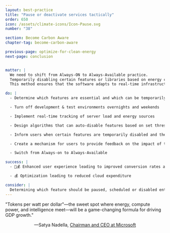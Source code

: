 ```yaml
---
layout: best-practice
title: "Pause or deactivate services tactically"
order: 650
icon: /assets/climate-icons/Icon-Pause.svg
number: "38"

section: Become Carbon Aware
chapter-tag: become-carbon-aware

previous-page: optimize-for-clean-energy
next-page: conclusion


matter: |
  We need to shift from Always-ON to Always-Available practice. 
  Temporarily disabling certain features or libraries based on energy consumption or server load is a strategic approach to software management. We can prioritize operational efficiency and environmental responsibility by reducing demand during peak load times or when energy is sourced from fossil fuels. 
  This method ensures that the software adapts to real-time infrastructural constraints, minimizing ecological impact. This approach can be applied to advertising services, analytics or any third-party integration not vital to the user experience.

do: |
  - Determine which features are essential and which can be temporarily disabled without severely impacting user experience (e.g., during the night or holidays)

  - Turn off development & test environments overnights and weekends

  - Implement real-time tracking of server load and energy sources

  - Design algorithms that can auto-disable features based on set thresholds

  - Inform users when certain features are temporarily disabled and the rationale behind it (see [Promote green user behaviors](promote-green-user-behaviors))

  - Create a mechanism for users to provide feedback on the impact of these decisions on their experience

  - Switch from Always-on to Always-Available

success: |
  - 🧑💰 Enhanced user experience leading to improved conversion rates and overall satisfaction

  - 💰 Optimization leading to reduced cloud expenditure

consider: |
  Determining which feature should be paused, scheduled or disabled entirely requires a strong understanding of your users’ journey. If you don’t feel that it is right for you, you should consider @Set up ultra eco-mode as an alternative. 
---
```


<div class="bigquote">
  <span class="highlight">"Tokens per watt per dollar"—the sweet spot where energy, compute power, and intelligence meet—will be a game-changing formula for driving GDP growth."</span>
</div>

<p style="text-align:center;">—Satya Nadella, <a href="https://www.linkedin.com/in/satyanadella?miniProfileUrn=urn%3Ali%3Afsd_profile%3AACoAAAEkwwAB9KEc2TrQgOLEQ-vzRyZeCDyc6DQ">Chairman and CEO at Microsoft</a></p>
